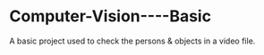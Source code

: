 # Computer-Vision----Basic
A basic project used to check the persons &amp; objects in a video file.
